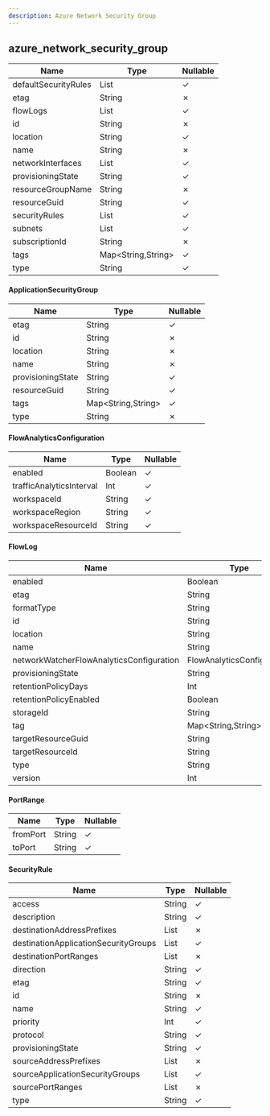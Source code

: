 ```yaml
---
description: Azure Network Security Group
---
```

azure_network_security_group
----------------------------

| **Name**             | **Type**           | **Nullable** |
| -------------------- | ------------------ | ------------ |
| defaultSecurityRules | List<SecurityRule> | &check;      |
| etag                 | String             | &cross;      |
| flowLogs             | List<FlowLog>      | &check;      |
| id                   | String             | &cross;      |
| location             | String             | &check;      |
| name                 | String             | &cross;      |
| networkInterfaces    | List<String>       | &check;      |
| provisioningState    | String             | &check;      |
| resourceGroupName    | String             | &cross;      |
| resourceGuid         | String             | &check;      |
| securityRules        | List<SecurityRule> | &check;      |
| subnets              | List<String>       | &check;      |
| subscriptionId       | String             | &cross;      |
| tags                 | Map<String,String> | &check;      |
| type                 | String             | &check;      |

#### ApplicationSecurityGroup
| **Name**          | **Type**           | **Nullable** |
| ----------------- | ------------------ | ------------ |
| etag              | String             | &check;      |
| id                | String             | &cross;      |
| location          | String             | &cross;      |
| name              | String             | &cross;      |
| provisioningState | String             | &check;      |
| resourceGuid      | String             | &check;      |
| tags              | Map<String,String> | &check;      |
| type              | String             | &cross;      |

#### FlowAnalyticsConfiguration
| **Name**                 | **Type** | **Nullable** |
| ------------------------ | -------- | ------------ |
| enabled                  | Boolean  | &check;      |
| trafficAnalyticsInterval | Int      | &check;      |
| workspaceId              | String   | &check;      |
| workspaceRegion          | String   | &check;      |
| workspaceResourceId      | String   | &check;      |

#### FlowLog
| **Name**                                 | **Type**                   | **Nullable** |
| ---------------------------------------- | -------------------------- | ------------ |
| enabled                                  | Boolean                    | &check;      |
| etag                                     | String                     | &check;      |
| formatType                               | String                     | &check;      |
| id                                       | String                     | &cross;      |
| location                                 | String                     | &check;      |
| name                                     | String                     | &check;      |
| networkWatcherFlowAnalyticsConfiguration | FlowAnalyticsConfiguration | &check;      |
| provisioningState                        | String                     | &check;      |
| retentionPolicyDays                      | Int                        | &check;      |
| retentionPolicyEnabled                   | Boolean                    | &check;      |
| storageId                                | String                     | &check;      |
| tag                                      | Map<String,String>         | &check;      |
| targetResourceGuid                       | String                     | &check;      |
| targetResourceId                         | String                     | &check;      |
| type                                     | String                     | &check;      |
| version                                  | Int                        | &check;      |

#### PortRange
| **Name** | **Type** | **Nullable** |
| -------- | -------- | ------------ |
| fromPort | String   | &check;      |
| toPort   | String   | &check;      |

#### SecurityRule
| **Name**                             | **Type**                       | **Nullable** |
| ------------------------------------ | ------------------------------ | ------------ |
| access                               | String                         | &check;      |
| description                          | String                         | &check;      |
| destinationAddressPrefixes           | List<String>                   | &cross;      |
| destinationApplicationSecurityGroups | List<ApplicationSecurityGroup> | &check;      |
| destinationPortRanges                | List<PortRange>                | &cross;      |
| direction                            | String                         | &check;      |
| etag                                 | String                         | &check;      |
| id                                   | String                         | &cross;      |
| name                                 | String                         | &check;      |
| priority                             | Int                            | &check;      |
| protocol                             | String                         | &check;      |
| provisioningState                    | String                         | &check;      |
| sourceAddressPrefixes                | List<String>                   | &cross;      |
| sourceApplicationSecurityGroups      | List<ApplicationSecurityGroup> | &check;      |
| sourcePortRanges                     | List<PortRange>                | &cross;      |
| type                                 | String                         | &check;      |

